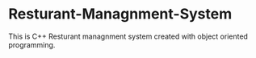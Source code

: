 # Resturant-Managnment-System
This is C++ Resturant managnment system created with object oriented programming.
